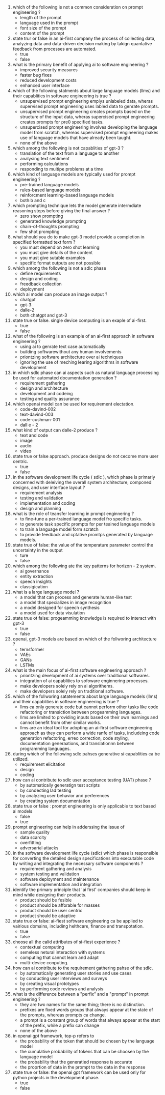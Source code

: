 1. which of the following is not a common consideration on prompt engineering ?
    - length of the prompt
    - language used in the prompt
    - font size of the prompt
    - content of the prompt
2. state trur or false in an ai-first company the process of collecting data, analyzing data and data-driven decision making by takign quantative feedback from processes are automated.
    - true
    - false
3. what is the primary benefit of applying ai to software engineering ?
    - improved security measures
    - faster bug fixes
    - reduced development costs
    - enhanced user interface
4. which of the following statments about large language models (llms) and their capablities in software engineering is true ? 
    - unsupervised prompt engineering emplys unlabeled data, wheras supervised prompt engineering uses labled data to genrate prompts.
    - unsupervised prompt engineering creates prompts based on the structure of the input data, wheras supercised prompt engineering creates prompts for pre0 specified tasks.
    - unsupercised prompt engineering involves developing the language model from scratch, whereas supervised prompt engineering makes use of language models that have already been taught.
    - none of the above
5. which among the following is not capablities of gpt-3 ? 
    - translation of the text from a language to another
    - analysing text sentiment
    - performing calculations
    - responding to multipe problems at a time
6. which kind of language models are typically used for prompt engineering ?
    - pre-trained language models 
    - rules-based language models
    - reinforcment learning-based language models
    - both b and c 
7. which prompting technique lets the model generate intermdiate reasoning steps before giving the final answer ? 
    - zero show prompting
    - generated knowledge prompting
    - chain-of-thoughts prompting
    - few shot prompting
8. what should you do to make gpt-3 model provide a completion in specified formatted text form ?
    - you must depend on zero shot learning
    - you must give details of the content
    - you must give sutable examples
    - specific format outputs are not possible
9. which among the following is not a sdlc phase
    - define requirements
    - design and coding
    - freedback collection 
    - deployment
10. which ai model can produce an image output ?
    - chatgpt
    - gpt-3
    - dalle-2
    - both chatgpt and gpt-3
11. state true or false. single device computing is an exaple of ai-first.
    - true
    - false
12. what of the following is an example of an ai-first approach in software engineering ?
    - using ai to genrate text case automatically
    - building softwarewithout any human involvements
    - priontzing software architecture over ai techniques
    - ignoring the use of meching learing algorithms in software development
13. in which sdlc phase can ai aspects such as natural language processing be used for automated documentation generation ?
    - requirement gathering 
    - design and architecture
    - development and codeing
    - testing and quality assurance
14. which openai model can be used for requirement electation.
    - code-davind-002
    - text-davind-003
    - code-cushman-001
    - dall e - 2
15. what kind of output can dalle-2 produce ?
    - text and code 
    - image 
    - audio 
    - video
16. state true or false approach. produce designs do not cecome more user centric.
    - true
    - false
17. in the software development life cycle ( sdlc ), which phase is primarly concerned with deleiving the overall system architecture, componed designs, and user interface layout ?
    - requirement analysis
    - testing and validation
    - implementation and coding
    - design and planning
18. what is the role of teansfer learning in prompt enginnering ?
    - to fine-tune a per-trained language model fro specific tasks.
    - to generate task specific prompts for per teained language models 
    - to train a language model form scratch
    - to provide feedback and cptative promtps generated by language models.
19. state true of false: the value of the temperature parameter control the uncertainty in the output
    - ture
    - false
20. which among the following ate the key patterns for horizon - 2 system. 
    - ai governance
    - entity extraction
    - speech insights
    - classigication
21. what is a large language model ?
    - a model that can process and generate human-like test
    - a model that specializes in image recognition
    - a model designed for speech synthesis
    - a model used for data visulation
22. state true ot false: progeamming knowledge is required to interact with gpt-3
    - true
    - false
23. openai, gpt-3 models are based on which of the follworing architecture ? 
    - ternsformer
    - VAEs
    - GANs
    - LSTMs
24. what is the main focus of ai-first software engineering approach ?
    - priontzing development of ai systems over traditional softwares.
    - integration of ai capablities to sofoware enginnering processes.
    - make developers solely rely on ai algorithems.
    - make developers solely rely on traditional software.
25. which of the follworing satatements about large language models (llms) and their capablities in softeare engineering is true ?
    - llms ca only generate code but cannot perform other tasks like code refactoring or transiction between progeamming languages.
    - llms are limited to providing inputs based on their own learnings and cannot benefit from other similar works.
    - llms are an ideal tool for adopting an ai-first software engineering approach as they can perform a wide ranfe of tasks, includeing code generation refactoring, erreo correction, code styling, documentation generaations, and translationnn between programming languages.
26. during which of the following sdlc pahses generative si capablities ca be utilized.
    - requirement elicltation
    - design
    - coding
27. how can ai contribute to sdlc user acceptance testing (UAT) phase ?
    - by automatically generatign test scripts
    - by condecting lad testing
    - by analyzing user behavior and perferences
    - by creating system documentation
28. state true or false : prompt engineering is only applicable to text based ai models
    - false
    - true
29. prompt engineering can help in adderssing the issue of 
    - sample quality
    - data scarcity
    - overfitting 
    - adversarial attacks
30. in the software development life cycle (sdlc) which phase is responsible for converting the detailed design specifications into executable code by writing and integrating the necessary software components ?
    - requirement gathering and analysis
    - system testing and validation
    - software deployment and maintenance
    - software implementation and integration
31. identify the primary principle that 'ai first' companies should keep in mind while designing their products.
    - product should be fesible
    - product should be afforable for masses
    - product should be user centric
    - product should be adaptive
32. state true or false: ai-fiest software engineering ca be applied to vairious domains, including helthcare, finance and transpotation.
    - true
    - false
33. choose all the calid attributes of si-fiest experience ?
    - contextual computing
    - semeless netural interaction with systems
    - computing that cannot learn and adapt 
    - multi-device conputing.
34. how can ai contribute to the requirement gathering pahse of the sdlc.
    - by automatically generating user stories and use cases
    - by conducting user interviews and surveys
    - by creating visual prototypes
    - by performing code reviews and analysis
35. what is the difference between a "perfix" and a "prompt" in prompt engineering ?
    - they are two names for the same thing; there is no distinction.
    - prefixes are fixed words groups that always appear at the state of the prompts, whereas prompts ca change. 
    - a prompt is a constant group of words that always appear at the start of the prefix, while a prefix can change
    - none of the above
36. in openai gpt framework, top-p refers to 
    - the probability of the token that should be chosen by the language model 
    - the cumulative probability of tokens that can be choosen by the language model
    - the probability that the generatied response is accurate
    - the proprtion of data in the prompt to the data in the response
37. state true or false: the openai gpt framework can be used only for python projects in the development phase.
    - true
    - false
